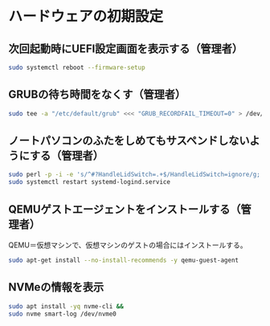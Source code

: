 # ハードウェアの初期設定
## 次回起動時にUEFI設定画面を表示する（管理者）
```bash
sudo systemctl reboot --firmware-setup
```

## GRUBの待ち時間をなくす（管理者）
```bash
sudo tee -a "/etc/default/grub" <<< "GRUB_RECORDFAIL_TIMEOUT=0" > /dev/null
```

## ノートパソコンのふたをしめてもサスペンドしないようにする（管理者）
```bash
sudo perl -p -i -e 's/^#?HandleLidSwitch=.+$/HandleLidSwitch=ignore/g;' /etc/systemd/logind.conf &&
sudo systemctl restart systemd-logind.service
```

## QEMUゲストエージェントをインストールする（管理者）
QEMU＝仮想マシンで、仮想マシンのゲストの場合にはインストールする。
```bash
sudo apt-get install --no-install-recommends -y qemu-guest-agent
```

## NVMeの情報を表示
```bash
sudo apt install -yq nvme-cli &&
sudo nvme smart-log /dev/nvme0
```
